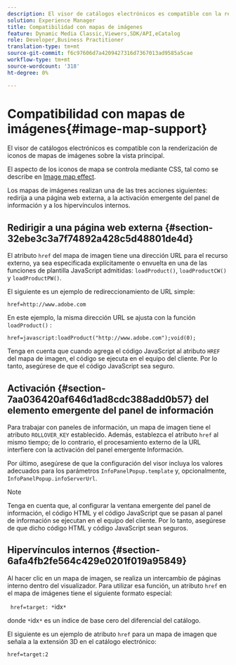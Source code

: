 ```yaml
---
description: El visor de catálogos electrónicos es compatible con la renderización de iconos de mapas de imágenes sobre la vista principal.
solution: Experience Manager
title: Compatibilidad con mapas de imágenes
feature: Dynamic Media Classic,Viewers,SDK/API,eCatalog
role: Developer,Business Practitioner
translation-type: tm+mt
source-git-commit: f6c97606d7a4209427316d7367013ad9585a5cae
workflow-type: tm+mt
source-wordcount: '318'
ht-degree: 0%

---
```



# Compatibilidad con mapas de imágenes{#image-map-support}

El visor de catálogos electrónicos es compatible con la renderización de iconos de mapas de imágenes sobre la vista principal.

El aspecto de los iconos de mapa se controla mediante CSS, tal como se describe en [Image map effect](../../c-html5-s7-aem-asset-viewers/c-html5-20-ecatalog-viewer-about/c-html5-20-ecatalog-viewer-customizingviewer/r-html5-ecatalog-viewer-20-customize-imagemapeffect.md#reference-261df27d1ed145c882b26b88e33a0289).

Los mapas de imágenes realizan una de las tres acciones siguientes: redirija a una página web externa, a la activación emergente del panel de información y a los hipervínculos internos.

## Redirigir a una página web externa {#section-32ebe3c3a7f74892a428c5d48801de4d}

El atributo `href` del mapa de imagen tiene una dirección URL para el recurso externo, ya sea especificada explícitamente o envuelta en una de las funciones de plantilla JavaScript admitidas: `loadProduct()`, `loadProductCW()` y `loadProductPW()`.

El siguiente es un ejemplo de redireccionamiento de URL simple:

`href=http://www.adobe.com`

En este ejemplo, la misma dirección URL se ajusta con la función `loadProduct()` :

`href=javascript:loadProduct("http://www.adobe.com");void(0);`

Tenga en cuenta que cuando agrega el código JavaScript al atributo `HREF` del mapa de imagen, el código se ejecuta en el equipo del cliente. Por lo tanto, asegúrese de que el código JavaScript sea seguro.

## Activación {#section-7aa036420af646d1ad8cdc388add0b57} del elemento emergente del panel de información

Para trabajar con paneles de información, un mapa de imagen tiene el atributo `ROLLOVER_KEY` establecido. Además, establezca el atributo `href` al mismo tiempo; de lo contrario, el procesamiento externo de la URL interfiere con la activación del panel emergente Información.

Por último, asegúrese de que la configuración del visor incluya los valores adecuados para los parámetros `InfoPanelPopup.template` y, opcionalmente, `InfoPanelPopup.infoServerUrl`.

>[!NOTE]
>
>Tenga en cuenta que, al configurar la ventana emergente del panel de información, el código HTML y el código JavaScript que se pasan al panel de información se ejecutan en el equipo del cliente. Por lo tanto, asegúrese de que dicho código HTML y código JavaScript sean seguros.

## Hipervínculos internos {#section-6afa4fb2fe564c429e0201f019a95849}

Al hacer clic en un mapa de imagen, se realiza un intercambio de páginas interno dentro del visualizador. Para utilizar esa función, un atributo `href` en el mapa de imágenes tiene el siguiente formato especial:

` href=target: *`idx`*`

donde `*`idx`*` es un índice de base cero del diferencial del catálogo.

El siguiente es un ejemplo de atributo `href` para un mapa de imagen que señala a la extensión 3D en el catálogo electrónico:

`href=target:2`
